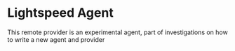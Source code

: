 # Lightspeed Agent

This remote provider is an experimental agent, 
part of investigations on how to write a new agent and provider
